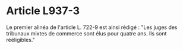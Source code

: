 # Article L937-3

Le premier alinéa de l'article L. 722-9 est ainsi rédigé :   "Les juges des tribunaux mixtes de commerce sont élus pour quatre ans. Ils sont rééligibles."